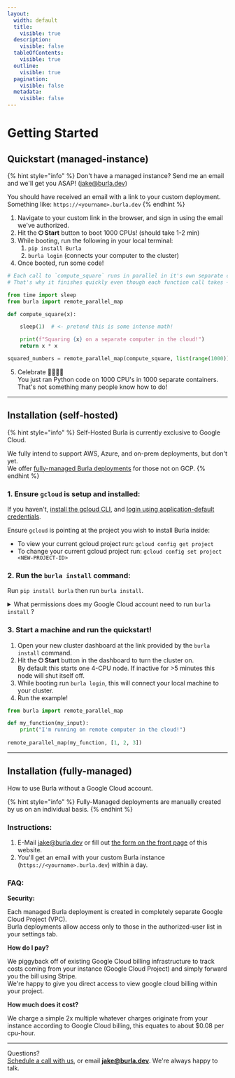 ```yaml
---
layout:
  width: default
  title:
    visible: true
  description:
    visible: false
  tableOfContents:
    visible: true
  outline:
    visible: true
  pagination:
    visible: false
  metadata:
    visible: false
---
```


# Getting Started

## Quickstart (managed-instance)

{% hint style="info" %}
Don't have a managed instance? Send me an email and we'll get you ASAP! (jake@burla.dev)

You should have received an email with a link to your custom deployment.\
Something like: `https://<yourname>.burla.dev`&#x20;
{% endhint %}

1. Navigate to your custom link in the browser, and sign in using the email we've authorized.
2. Hit the **⏻ Start** button to boot 1000 CPUs! (should take 1-2 min)
3. While booting, run the following in your local terminal:
   1. `pip install Burla`
   2. `burla login`  (connects your computer to the cluster)
4. Once booted, run some code!

```python
# Each call to `compute_square` runs in parallel in it's own separate contianer.
# That's why it finishes quickly even though each function call takes ~1 second.

from time import sleep
from burla import remote_parallel_map

def compute_square(x):

    sleep(1)  # <- pretend this is some intense math!

    print(f"Squaring {x} on a separate computer in the cloud!")
    return x * x

squared_numbers = remote_parallel_map(compute_square, list(range(1000)))
```

5. Celebrate 🎉🎉🎉🎉\
   You just ran Python code on 1000 CPU's in 1000 separate containers.\
   That's not something many people know how to do!

***

## Installation (self-hosted)

{% hint style="info" %}
Self-Hosted Burla is currently exclusive to Google Cloud.

We fully intend to support AWS, Azure, and on-prem deployments, but don't yet.\
We offer [fully-managed Burla deployments](getting-started.md#use-burla-running-in-our-cloud-fully-managed) for those not on GCP.
{% endhint %}

### 1. Ensure `gcloud` is setup and installed:

If you haven't, [install the gcloud CLI](https://cloud.google.com/sdk/docs/install), and [login using application-default credentials](https://cloud.google.com/docs/authentication/set-up-adc-local-dev-environment).

Ensure `gcloud` is pointing at the project you wish to install Burla inside:

* To view your current gcloud project run: `gcloud config get project`
* To change your current gcloud project run: `gcloud config set project <NEW-PROJECT-ID>`

### 2. Run the `burla install` command:

Run `pip install burla` then run `burla install`.

<details>

<summary>What permissions does my Google Cloud account need to run <code>burla install</code> ?</summary>

{% hint style="info" %}
If you don't have permissions, run the command anyway, and it will tell you which ones you need!
{% endhint %}

To run `burla install` you'll need permission to run these `gcloud` commands:

* `gcloud services enable ...`
* `gcloud compute firewall-rules create ...`
* `gcloud secrets create ...`
* `gcloud firestore databases create ...`
* `gcloud run deploy ...`

I've listed the **exact required permissions** for the `burla install` command [in it's CLI doc](API-Reference.md#prerequisites).

</details>

### 3. Start a machine and run the quickstart!

1. Open your new cluster dashboard at the link provided by the `burla install` command.
2. Hit the **⏻ Start** button in the dashboard to turn the cluster on.\
   By default this starts one 4-CPU node. If inactive for >5 minutes this node will shut itself off.
3. While booting run `burla login`, this will connect your local machine to your cluster.
4. Run the example!

```python
from burla import remote_parallel_map

def my_function(my_input):
    print("I'm running on remote computer in the cloud!")
    
remote_parallel_map(my_function, [1, 2, 3])
```

&#x20;

***

## Installation (fully-managed)

How to use Burla without a Google Cloud account.

{% hint style="info" %}
Fully-Managed deployments are manually created by us on an individual basis.
{% endhint %}

### Instructions:

1. E-Mail [jake@burla.dev](https://app.gitbook.com/u/vjhGohhUhsQhYKnFjO0y1B7Ajh82) or fill out [the form on the front page](./#try-it-now) of this website.
2. You'll get an email with your custom Burla instance (`https://<yourname>.burla.dev`) within a day.

### FAQ:

**Security:**

Each managed Burla deployment is created in completely separate Google Cloud Project (VPC).\
Burla deployments allow access only to those in the authorized-user list in your settings tab.

**How do I pay?**

We piggyback off of existing Google Cloud billing infrastructure to track costs coming from your instance (Google Cloud Project) and simply forward you the bill using Stripe.\
We're happy to give you direct access to view google cloud billing within your project.

**How much does it cost?**

We charge a simple 2x multiple whatever charges originate from your instance according to Google Cloud billing, this equates to about $0.08 per cpu-hour.

&#x20;

&#x20;

***

Questions?\
[Schedule a call with us](http://cal.com/jakez/burla), or email **jake@burla.dev**. We're always happy to talk.
